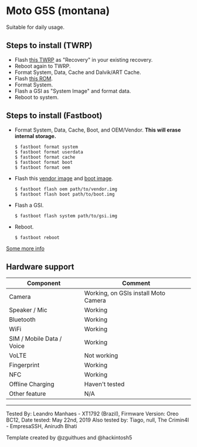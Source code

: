 # Moto G5S (montana)

Suitable for daily usage.

## Steps to install (TWRP)

* Flash [this TWRP](https://forum.xda-developers.com/moto-g5s/development/recovery-unofficial-twrp-recovery-moto-t3916370) as "Recovery" in your existing recovery.
* Reboot again to TWRP.
* Format System, Data, Cache and Dalvik/ART Cache.
* Flash [this ROM](https://forum.xda-developers.com/moto-g5s/development/rom-lineageos-16-0-project-treble-t3932179).
* Format System.
* Flash a GSI as "System Image" and format data.
* Reboot to system.

## Steps to install (Fastboot)

* Format System, Data, Cache, Boot, and OEM/Vendor. **This will erase internal storage.**
    ```
    $ fastboot format system
    $ fastboot format userdata
    $ fastboot format cache
    $ fastboot format boot
    $ fastboot format oem
    ```
* Flash this [vendor image](https://drive.google.com/open?id=183G4b5InwwLMBtRQxOtEcBDyvRjud9hK) and [boot image](https://drive.google.com/open?id=1UTgTMEYvRSXY4aY6kHmkVYEQTbTFLQLn).
    ```
    $ fastboot flash oem path/to/vendor.img
    $ fastboot flash boot path/to/boot.img
    ```
* Flash a GSI.
    ```
    $ fastboot flash system path/to/gsi.img
    ```
* Reboot.
    ```
    $ fastboot reboot
    ```

[Some more info](https://forum.xda-developers.com/moto-g5s/development/rom-lineageos-16-0-project-treble-t3932179)

## Hardware support

| Component                 |      Comment                                              |
|---------------------------|-----------------------------------------------------------|
| Camera                    | Working, on GSIs install Moto Camera                      |
| Speaker / Mic             | Working                                                   |
| Bluetooth                 | Working                                                   |
| WiFi                      | Working                                                   |
| SIM / Mobile Data / Voice | Working                                                   |
| VoLTE                     | Not working                                               |
| Fingerprint               | Working                                                   |
| NFC                       | Working                                                   |
| Offline Charging          | Haven't tested                                            |
| Other feature             | N/A                                                       |
---

Tested By: Leandro Manhaes - XT1792 (Brazil), Firmware Version: Oreo BC12, Date tested: May 22nd, 2019
Also tested by: Tiago, null, The Crimin4l - EmpresaSSH, Anirudh Bhati

Template created by @zguithues and @hackintosh5